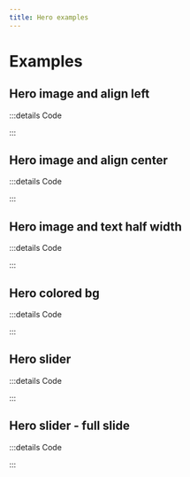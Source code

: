 ```yaml
---
title: Hero examples
---
```


# Examples

## Hero image and align left

<PreviewIframe src="./stories/image-left/story.html" />

:::details Code

<SimpleTabs :items="['app.twig', 'app.js']">
  <template #content-1>

<<< ./components/organisms/Hero/stories/image-left/app.twig

  </template>
  <template #content-2>

<<< ./components/organisms/Hero/stories/app.js

  </template>
</SimpleTabs>

:::

## Hero image and align center

<PreviewIframe src="./stories/image/story.html" />

:::details Code

<SimpleTabs :items="['app.twig', 'app.js']">
  <template #content-1>

<<< ./components/organisms/Hero/stories/image/app.twig

  </template>
  <template #content-2>

<<< ./components/organisms/Hero/stories/app.js

  </template>
</SimpleTabs>

:::

## Hero image and text half width

<PreviewIframe src="./stories/image-half/story.html" />

:::details Code

<SimpleTabs :items="['app.twig', 'app.js']">
  <template #content-1>

<<< ./components/organisms/Hero/stories/image-left/app.twig

  </template>
  <template #content-2>

<<< ./components/organisms/Hero/stories/app.js

  </template>
</SimpleTabs>

:::

## Hero colored bg

<PreviewIframe src="./stories/color/story.html" />

:::details Code

<SimpleTabs :items="['app.twig', 'app.js']">
  <template #content-1>

<<< ./components/organisms/Hero/stories/color/app.twig

  </template>
  <template #content-2>

<<< ./components/organisms/Hero/stories/app.js

  </template>
</SimpleTabs>

:::

## Hero slider

<PreviewIframe src="./stories/slider/story.html" />

:::details Code

<SimpleTabs :items="['app.twig', 'app.js']">
  <template #content-1>

<<< ./components/organisms/Hero/stories/slider/app.twig

  </template>
  <template #content-2>

<<< ./components/organisms/Hero/stories/app.js

  </template>
</SimpleTabs>

:::

## Hero slider - full slide

<PreviewIframe src="./stories/full-slider/story.html" />

:::details Code

<SimpleTabs :items="['app.twig', 'app.js']">
  <template #content-1>

<<< ./components/organisms/Hero/stories/full-slider/app.twig

  </template>
  <template #content-2>

<<< ./components/organisms/Hero/stories/app.js

  </template>
</SimpleTabs>

:::
